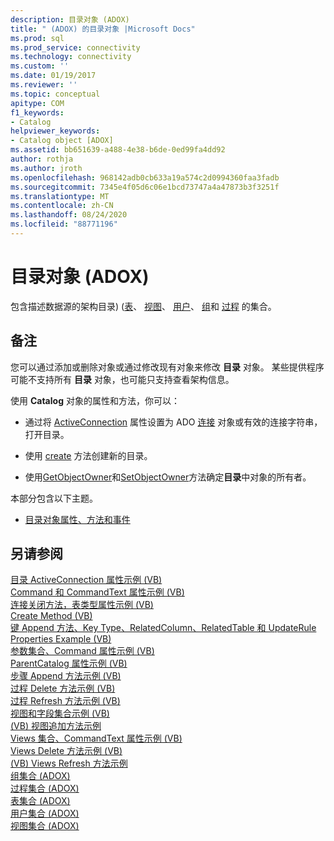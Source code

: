 ```yaml
---
description: 目录对象 (ADOX)
title: " (ADOX) 的目录对象 |Microsoft Docs"
ms.prod: sql
ms.prod_service: connectivity
ms.technology: connectivity
ms.custom: ''
ms.date: 01/19/2017
ms.reviewer: ''
ms.topic: conceptual
apitype: COM
f1_keywords:
- Catalog
helpviewer_keywords:
- Catalog object [ADOX]
ms.assetid: bb651639-a488-4e38-b6de-0ed99fa4dd92
author: rothja
ms.author: jroth
ms.openlocfilehash: 968142adb0cb633a19a574c2d0994360faa3fadb
ms.sourcegitcommit: 7345e4f05d6c06e1bcd73747a4a47873b3f3251f
ms.translationtype: MT
ms.contentlocale: zh-CN
ms.lasthandoff: 08/24/2020
ms.locfileid: "88771196"
---
```

# <a name="catalog-object-adox"></a>目录对象 (ADOX)
包含描述数据源的架构目录)  ([表](./tables-collection-adox.md)、 [视图](./views-collection-adox.md)、 [用户](./users-collection-adox.md)、 [组](./groups-collection-adox.md)和 [过程](./procedures-collection-adox.md) 的集合。  
  
## <a name="remarks"></a>备注  
 您可以通过添加或删除对象或通过修改现有对象来修改 **目录** 对象。 某些提供程序可能不支持所有 **目录** 对象，也可能只支持查看架构信息。  
  
 使用 **Catalog** 对象的属性和方法，你可以：  
  
-   通过将 [ActiveConnection](./activeconnection-property-adox.md) 属性设置为 ADO [连接](../ado-api/connection-object-ado.md) 对象或有效的连接字符串，打开目录。  
  
-   使用 [create](./create-method-adox.md) 方法创建新的目录。  
  
-   使用[GetObjectOwner](./getobjectowner-method-adox.md)和[SetObjectOwner](./setobjectowner-method.md)方法确定**目录**中对象的所有者。  
  
 本部分包含以下主题。  
  
-   [目录对象属性、方法和事件](./catalog-object-properties-methods-and-events.md)  
  
## <a name="see-also"></a>另请参阅  
 [目录 ActiveConnection 属性示例 (VB) ](./catalog-activeconnection-property-example-vb.md)   
 [Command 和 CommandText 属性示例 (VB) ](./command-and-commandtext-properties-example-vb.md)   
 [连接关闭方法，表类型属性示例 (VB) ](./connection-close-method-table-type-property-example-vb.md)   
 [Create Method (VB) ](./create-method-example-vb.md)   
 [键 Append 方法、Key Type、RelatedColumn、RelatedTable 和 UpdateRule Properties Example (VB) ](./keys-append-method-key-type-relatedcolumn-relatedtable-example-vb.md)   
 [参数集合、Command 属性示例 (VB) ](./parameters-collection-command-property-example-vb.md)   
 [ParentCatalog 属性示例 (VB) ](./parentcatalog-property-example-vb.md)   
 [步骤 Append 方法示例 (VB) ](./procedures-append-method-example-vb.md)   
 [过程 Delete 方法示例 (VB) ](./procedures-delete-method-example-vb.md)   
 [过程 Refresh 方法示例 (VB) ](./procedures-refresh-method-example-vb.md)   
 [视图和字段集合示例 (VB) ](./views-and-fields-collections-example-vb.md)   
 [ (VB) 视图追加方法示例 ](./views-append-method-example-vb.md)   
 [Views 集合、CommandText 属性示例 (VB) ](./views-collection-commandtext-property-example-vb.md)   
 [Views Delete 方法示例 (VB) ](./views-delete-method-example-vb.md)   
 [ (VB) Views Refresh 方法示例 ](./views-refresh-method-example-vb.md)   
 [组集合 (ADOX) ](./groups-collection-adox.md)   
 [过程集合 (ADOX) ](./procedures-collection-adox.md)   
 [表集合 (ADOX) ](./tables-collection-adox.md)   
 [用户集合 (ADOX) ](./users-collection-adox.md)   
 [视图集合 (ADOX)](./views-collection-adox.md)